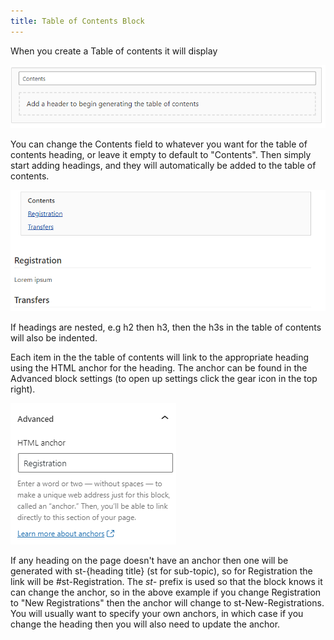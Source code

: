 ```yaml
---
title: Table of Contents Block
---
```


When you create a Table of contents it will display

![Table of Contents empty block](assets/img/toc-empty.png)

You can change the Contents field to whatever you want for the table of contents heading, or leave it empty to default to "Contents". Then simply start adding headings, and they will automatically be added to the table of contents.

![Table of Contents](assets/img/toc.png)

If headings are nested, e.g h2 then h3, then the h3s in the table of contents will also be indented.

Each item in the the table of contents will link to the appropriate heading using the HTML anchor for the heading. The anchor can be found in the Advanced block settings (to open up settings click the gear icon in the top right).

![HTML anchor options](assets/img/html-anchor.png)

If any heading on the page doesn't have an anchor then one will be generated with st-{heading title} (st for sub-topic), so for Registration the link will be #st-Registration. The *st-* prefix is used so that the block knows it can change the anchor, so in the above example if you change Registration to "New Registrations" then the anchor will change to st-New-Registrations. You will usually want to specify your own anchors, in which case if you change the heading then you will also need to update the anchor.
